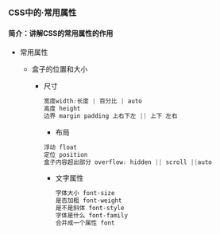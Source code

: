 ### CSS中的·常用属性

#### 简介：讲解CSS的常用属性的作用

- 常用属性

  - 盒子的位置和大小

    - 尺寸

      ```css
      宽度width:长度 | 百分比 | auto
      高度 height
      边界 margin padding 上右下左 || 上下 左右
      ```

      - 布局

      ```css
      浮动 float
      定位 position
      盒子内容超出部分 overflow: hidden || scroll ||auto
      ```

      - 文字属性

        ```css
        字体大小 font-size
        是否加粗 font-weight
        是不是斜体 font-style
        字体是什么 font-family
        合并成一个属性 font
        ```

        